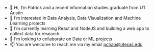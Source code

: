 - 👋 Hi, I’m Patrick and a recent information studies graduate from UT Austin
- 👀 I’m interested in Data Analysis, Data Visualization and Machine Learning projects
- 🌱 I’m currently learning React and NodeJS and building a web app to collect data for research
- 💞️ I’m looking to collaborate on Data or ML projects 
- 📫 You are welcome to reach me via my email pchao@utexas.edu
